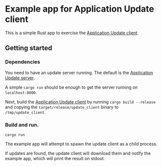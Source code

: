 # Example app for Application Update client

This is a simple Rust app to exercise the [Application Update client](https://github.com/rhelmer/update-client).

## Getting started

### Dependencies

You need to have an update server running. The default is the [Application Update server](https://github.com/rhelmer/update-server).

A simple `cargo run` should be enough to get the server running on `localhost:8000`.

Next, build the [Application Update client](https://github.com/rhelmer/update-client) by running `cargo build --release` and copying the `target/release/update_client` binary to `/tmp/update_client`.

### Build and run.
`cargo run`

The example app will attempt to spawn the update client as a child process.

If updates are found, the update client will download them and notify the
example app, which will print the result on stdout.
